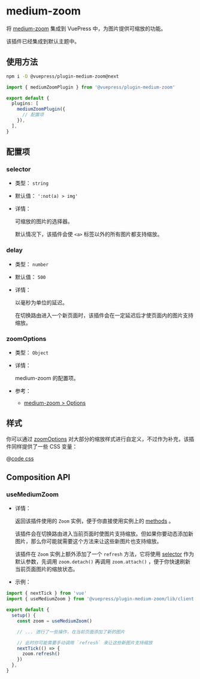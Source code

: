 # medium-zoom

<NpmBadge package="@vuepress/plugin-medium-zoom" />

将 [medium-zoom](https://github.com/francoischalifour/medium-zoom#readme) 集成到 VuePress 中，为图片提供可缩放的功能。

该插件已经集成到默认主题中。

## 使用方法

```bash
npm i -D @vuepress/plugin-medium-zoom@next
```

```ts
import { mediumZoomPlugin } from '@vuepress/plugin-medium-zoom'

export default {
  plugins: [
    mediumZoomPlugin({
      // 配置项
    }),
  ],
}
```

## 配置项

### selector

- 类型： `string`

- 默认值： `':not(a) > img'`

- 详情：

  可缩放的图片的选择器。

  默认情况下，该插件会使 `<a>` 标签以外的所有图片都支持缩放。

### delay

- 类型： `number`

- 默认值： `500`

- 详情：

  以毫秒为单位的延迟。

  在切换路由进入一个新页面时，该插件会在一定延迟后才使页面内的图片支持缩放。

### zoomOptions

- 类型： `Object`

- 详情：

  medium-zoom 的配置项。

- 参考：
  - [medium-zoom > Options](https://github.com/francoischalifour/medium-zoom#options)

## 样式

你可以通过 [zoomOptions](#zoomoptions) 对大部分的缩放样式进行自定义，不过作为补充，该插件同样提供了一些 CSS 变量：

@[code css](@vuepress/plugin-medium-zoom/src/client/styles/vars.css)

## Composition API

### useMediumZoom

- 详情：

  返回该插件使用的 `Zoom` 实例，便于你直接使用实例上的 [methods](https://github.com/francoischalifour/medium-zoom#methods) 。

  该插件会在切换路由进入当前页面时使图片支持缩放。但如果你要动态添加新图片，那么你可能就需要这个方法来让这些新图片也支持缩放。

  该插件在 `Zoom` 实例上额外添加了一个 `refresh` 方法，它将使用 [selector](#selector) 作为默认参数，先调用 `zoom.detach()` 再调用 `zoom.attach()` ，便于你快速刷新当前页面图片的缩放状态。

- 示例：

```ts
import { nextTick } from 'vue'
import { useMediumZoom } from '@vuepress/plugin-medium-zoom/lib/client'

export default {
  setup() {
    const zoom = useMediumZoom()

    // ... 进行了一些操作，在当前页面添加了新的图片

    // 此时你可能需要手动调用 `refresh` 来让这些新图片支持缩放
    nextTick(() => {
      zoom.refresh()
    })
  },
}
```
